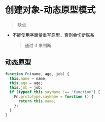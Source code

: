 # 创建对象-动态原型模式

> 缺点

- 不能使用字面量重写原型，否则会切断联系
  > 通过 if 来判断

## 动态原型

```js
function Fn(name, age, job) {
  this.name = name;
  this.age = age;
  this.job = job;
  if (typeof this.sayName !== 'function') {
    Fn.prototype.sayName = function () {
      return this.name;
    };
  }
}
```
